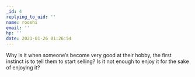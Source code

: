 ```yaml
---
_id: 4
replying_to_uid: ''
name: rooshi
email: ''
hp: ''
date: 2021-01-26 01:26:54
---
```

Why is it when someone’s become very good at their hobby, the first instinct is to tell them to start selling? Is it not enough to enjoy it for the sake of enjoying it? 

